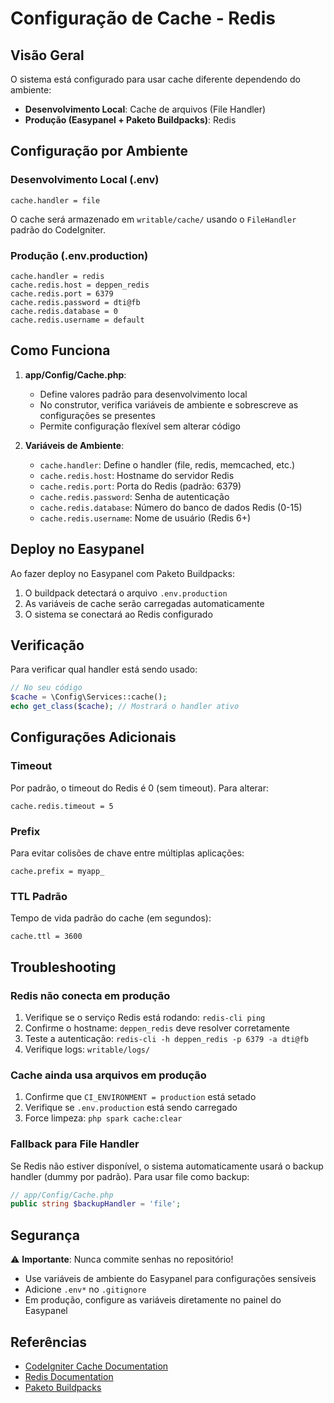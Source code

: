 # Configuração de Cache - Redis

## Visão Geral

O sistema está configurado para usar cache diferente dependendo do ambiente:

- **Desenvolvimento Local**: Cache de arquivos (File Handler)
- **Produção (Easypanel + Paketo Buildpacks)**: Redis

## Configuração por Ambiente

### Desenvolvimento Local (.env)

```env
cache.handler = file
```

O cache será armazenado em `writable/cache/` usando o `FileHandler` padrão do CodeIgniter.

### Produção (.env.production)

```env
cache.handler = redis
cache.redis.host = deppen_redis
cache.redis.port = 6379
cache.redis.password = dti@fb
cache.redis.database = 0
cache.redis.username = default
```

## Como Funciona

1. **app/Config/Cache.php**:
   - Define valores padrão para desenvolvimento local
   - No construtor, verifica variáveis de ambiente e sobrescreve as configurações se presentes
   - Permite configuração flexível sem alterar código

2. **Variáveis de Ambiente**:
   - `cache.handler`: Define o handler (file, redis, memcached, etc.)
   - `cache.redis.host`: Hostname do servidor Redis
   - `cache.redis.port`: Porta do Redis (padrão: 6379)
   - `cache.redis.password`: Senha de autenticação
   - `cache.redis.database`: Número do banco de dados Redis (0-15)
   - `cache.redis.username`: Nome de usuário (Redis 6+)

## Deploy no Easypanel

Ao fazer deploy no Easypanel com Paketo Buildpacks:

1. O buildpack detectará o arquivo `.env.production`
2. As variáveis de cache serão carregadas automaticamente
3. O sistema se conectará ao Redis configurado

## Verificação

Para verificar qual handler está sendo usado:

```php
// No seu código
$cache = \Config\Services::cache();
echo get_class($cache); // Mostrará o handler ativo
```

## Configurações Adicionais

### Timeout
Por padrão, o timeout do Redis é 0 (sem timeout). Para alterar:

```env
cache.redis.timeout = 5
```

### Prefix
Para evitar colisões de chave entre múltiplas aplicações:

```env
cache.prefix = myapp_
```

### TTL Padrão
Tempo de vida padrão do cache (em segundos):

```env
cache.ttl = 3600
```

## Troubleshooting

### Redis não conecta em produção

1. Verifique se o serviço Redis está rodando: `redis-cli ping`
2. Confirme o hostname: `deppen_redis` deve resolver corretamente
3. Teste a autenticação: `redis-cli -h deppen_redis -p 6379 -a dti@fb`
4. Verifique logs: `writable/logs/`

### Cache ainda usa arquivos em produção

1. Confirme que `CI_ENVIRONMENT = production` está setado
2. Verifique se `.env.production` está sendo carregado
3. Force limpeza: `php spark cache:clear`

### Fallback para File Handler

Se Redis não estiver disponível, o sistema automaticamente usará o backup handler (dummy por padrão). Para usar file como backup:

```php
// app/Config/Cache.php
public string $backupHandler = 'file';
```

## Segurança

⚠️ **Importante**: Nunca commite senhas no repositório!

- Use variáveis de ambiente do Easypanel para configurações sensíveis
- Adicione `.env*` no `.gitignore`
- Em produção, configure as variáveis diretamente no painel do Easypanel

## Referências

- [CodeIgniter Cache Documentation](https://codeigniter.com/user_guide/libraries/caching.html)
- [Redis Documentation](https://redis.io/documentation)
- [Paketo Buildpacks](https://paketo.io/)

